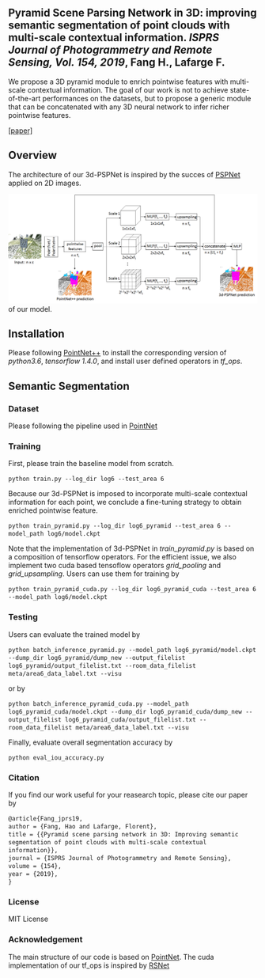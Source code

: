 ## Pyramid Scene Parsing Network in 3D: improving semantic segmentation of point clouds with multi-scale contextual information.  *ISPRS Journal of Photogrammetry and Remote Sensing, Vol. 154, 2019*, Fang H., Lafarge F.


We propose a 3D pyramid module to enrich pointwise features with multi-scale contextual information. The goal of our work is not to achieve state-of-the-art performances on the datasets, but to propose a generic module that can be concatenated with any 3D neural network to infer richer pointwise features.

[[paper]](https://hal.inria.fr/hal-02159279/document)



## Overview ##
 
The architecture of our 3d-PSPNet is inspired by the succes of [PSPNet](https://arxiv.org/pdf/1612.01105.pdf) applied on 2D images.

![Architecture](https://github.com/Hao-FANG-92/3D_PSPNet/blob/master/network.png) of our model.



## Installation

Please following [PointNet++](https://github.com/charlesq34/pointnet2) to install the corresponding version of *python3.6*, *tensorflow 1.4.0*, and install user defined operators in *tf_ops*.



## Semantic Segmentation ##

### Dataset 

Please following the pipeline used in [PointNet](https://github.com/charlesq34/pointnet/tree/master/sem_seg)

### Training

First, please train the baseline model from scratch.

    python train.py --log_dir log6 --test_area 6
    
Because our 3d-PSPNet is imposed to incorporate multi-scale contextual information for each point, we conclude a fine-tuning strategy to obtain enriched pointwise feature.
    
    python train_pyramid.py --log_dir log6_pyramid --test_area 6 --model_path log6/model.ckpt
    
Note that the implementation of 3d-PSPNet in *train_pyramid.py* is based on a composition of tensorflow operators. For the efficient issue, we also implement two cuda based tensoflow operators *grid_pooling* and *grid_upsampling*. Users can use them for training by
	
	python train_pyramid_cuda.py --log_dir log6_pyramid_cuda --test_area 6 --model_path log6/model.ckpt


### Testing

Users can evaluate the trained model by

	python batch_inference_pyramid.py --model_path log6_pyramid/model.ckpt --dump_dir log6_pyramid/dump_new --output_filelist log6_pyramid/output_filelist.txt --room_data_filelist meta/area6_data_label.txt --visu

or by

	python batch_inference_pyramid_cuda.py --model_path log6_pyramid_cuda/model.ckpt --dump_dir log6_pyramid_cuda/dump_new --output_filelist log6_pyramid_cuda/output_filelist.txt --room_data_filelist meta/area6_data_label.txt --visu


Finally, evaluate overall segmentation accuracy by

	python eval_iou_accuracy.py
	

### Citation

If you find our work useful for your reasearch topic, please cite our paper by

	@article{Fang_jprs19,
	author = {Fang, Hao and Lafarge, Florent},
	title = {{Pyramid scene parsing network in 3D: Improving semantic segmentation of point clouds with multi-scale contextual information}},
	journal = {ISPRS Journal of Photogrammetry and Remote Sensing},
	volume = {154},
	year = {2019},	
	}

### License

 MIT License
 
### Acknowledgement

The main structure of our code is based on [PointNet](https://github.com/charlesq34/pointnet/tree/master/sem_seg).
The cuda implementation of our tf_ops is inspired by [RSNet](https://github.com/qianguih/RSNet) 
